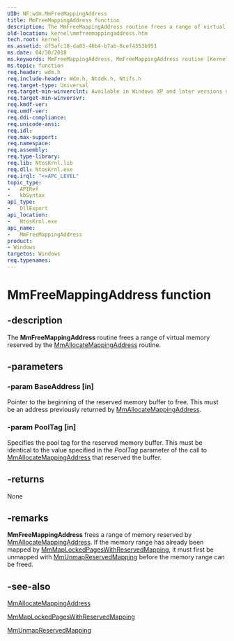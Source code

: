 ```yaml
---
UID: NF:wdm.MmFreeMappingAddress
title: MmFreeMappingAddress function
description: The MmFreeMappingAddress routine frees a range of virtual memory reserved by the MmAllocateMappingAddress routine.
old-location: kernel\mmfreemappingaddress.htm
tech.root: kernel
ms.assetid: df5afc18-da83-46b4-b7ab-8cef4353b951
ms.date: 04/30/2018
ms.keywords: MmFreeMappingAddress, MmFreeMappingAddress routine [Kernel-Mode Driver Architecture], k106_fa09359d-0552-429a-b3af-048f03ea7a15.xml, kernel.mmfreemappingaddress, wdm/MmFreeMappingAddress
ms.topic: function
req.header: wdm.h
req.include-header: Wdm.h, Ntddk.h, Ntifs.h
req.target-type: Universal
req.target-min-winverclnt: Available in Windows XP and later versions of Windows.
req.target-min-winversvr: 
req.kmdf-ver: 
req.umdf-ver: 
req.ddi-compliance: 
req.unicode-ansi: 
req.idl: 
req.max-support: 
req.namespace: 
req.assembly: 
req.type-library: 
req.lib: NtosKrnl.lib
req.dll: NtosKrnl.exe
req.irql: "<=APC_LEVEL"
topic_type:
-	APIRef
-	kbSyntax
api_type:
-	DllExport
api_location:
-	NtosKrnl.exe
api_name:
-	MmFreeMappingAddress
product:
- Windows
targetos: Windows
req.typenames: 
---
```


# MmFreeMappingAddress function


## -description


The <b>MmFreeMappingAddress</b> routine frees a range of virtual memory reserved by the <a href="https://msdn.microsoft.com/library/windows/hardware/ff554475">MmAllocateMappingAddress</a> routine. 


## -parameters




### -param BaseAddress [in]

Pointer to the beginning of the reserved memory buffer to free. This must be an address previously returned by <a href="https://msdn.microsoft.com/library/windows/hardware/ff554475">MmAllocateMappingAddress</a>.


### -param PoolTag [in]

Specifies the pool tag for the reserved memory buffer. This must be identical to the value specified in the <i>PoolTag</i> parameter of the call to <a href="https://msdn.microsoft.com/library/windows/hardware/ff554475">MmAllocateMappingAddress</a> that reserved the buffer. 


## -returns



None




## -remarks



<b>MmFreeMappingAddress</b> frees a range of memory reserved by <a href="https://msdn.microsoft.com/library/windows/hardware/ff554475">MmAllocateMappingAddress</a>. If the memory range has already been mapped by <a href="https://msdn.microsoft.com/library/windows/hardware/ff554640">MmMapLockedPagesWithReservedMapping</a>, it must first be unmapped with <a href="https://msdn.microsoft.com/library/windows/hardware/ff556392">MmUnmapReservedMapping</a> before the memory range can be freed. 




## -see-also




<a href="https://msdn.microsoft.com/library/windows/hardware/ff554475">MmAllocateMappingAddress</a>



<a href="https://msdn.microsoft.com/library/windows/hardware/ff554640">MmMapLockedPagesWithReservedMapping</a>



<a href="https://msdn.microsoft.com/library/windows/hardware/ff556392">MmUnmapReservedMapping</a>
 

 

